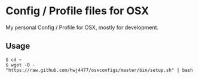 # Config / Profile files for OSX
My personal Config / Profile for OSX, mostly for development.


## Usage ##
```
$ cd ~
$ wget -O - "https://raw.github.com/hwj4477/osxconfigs/master/bin/setup.sh" | bash
```
